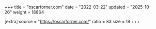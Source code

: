 +++
title = "oscarforner.com"
date = "2022-03-22"
updated = "2025-10-26"
weight = 18864

[extra]
source = "https://oscarforner.com/"
ratio = 83
size = 18
+++

